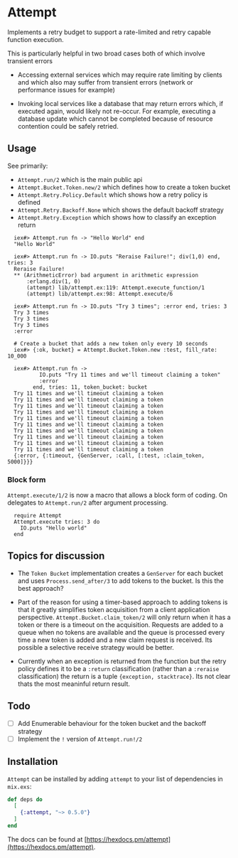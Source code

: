 # Attempt

Implements a retry budget to support a rate-limited and retry capable function
execution.

This is particularly helpful in two broad cases both of which involve
transient errors

* Accessing external services which may require rate limiting by clients and which also may suffer from transient errors (network or performance issues for example)

* Invoking local services like a database that may return errors which, if executed again, would likely not re-occur.  For example, executing a database update which cannot be completed because of resource contention could be safely retried.

## Usage

See primarily:

* `Attempt.run/2` which is the main public api
* `Attempt.Bucket.Token.new/2` which defines how to create a token bucket
* `Attempt.Retry.Policy.Default` which shows how a retry policy is defined
* `Attempt.Retry.Backoff.None` which shows the default backoff strategy
* `Attempt.Retry.Exception` which shows how to classify an exception return

```
  iex#> Attempt.run fn -> "Hello World" end
  "Hello World"

  iex#> Attempt.run fn -> IO.puts "Reraise Failure!"; div(1,0) end, tries: 3
  Reraise Failure!
  ** (ArithmeticError) bad argument in arithmetic expression
      :erlang.div(1, 0)
      (attempt) lib/attempt.ex:119: Attempt.execute_function/1
      (attempt) lib/attempt.ex:98: Attempt.execute/6

  iex#> Attempt.run fn -> IO.puts "Try 3 times"; :error end, tries: 3
  Try 3 times
  Try 3 times
  Try 3 times
  :error

  # Create a bucket that adds a new token only every 10 seconds
  iex#> {:ok, bucket} = Attempt.Bucket.Token.new :test, fill_rate: 10_000

  iex#> Attempt.run fn ->
          IO.puts "Try 11 times and we'll timeout claiming a token"
          :error
        end, tries: 11, token_bucket: bucket
  Try 11 times and we'll timeout claiming a token
  Try 11 times and we'll timeout claiming a token
  Try 11 times and we'll timeout claiming a token
  Try 11 times and we'll timeout claiming a token
  Try 11 times and we'll timeout claiming a token
  Try 11 times and we'll timeout claiming a token
  Try 11 times and we'll timeout claiming a token
  Try 11 times and we'll timeout claiming a token
  Try 11 times and we'll timeout claiming a token
  Try 11 times and we'll timeout claiming a token
  {:error, {:timeout, {GenServer, :call, [:test, :claim_token, 5000]}}}
```
### Block form

`Attempt.execute/1/2` is now a macro that allows a block form of coding. On delegates to `Attempt.run/2` after argument processing.

```
  require Attempt
  Attempt.execute tries: 3 do
    IO.puts "Hello world"
  end
```
## Topics for discussion

* The `Token Bucket` implementation creates a `GenServer` for each bucket and uses `Process.send_after/3` to add tokens to the bucket.  Is this the best approach?

* Part of the reason for using a timer-based approach to adding tokens is that it greatly simplifies token acquisition from a client application perspective.  `Attempt.Bucket.claim_token/2` will only return when it has a token or there is a timeout on the acquisition.  Requests are added to a queue when no tokens are available and the queue is processed every time a new token is added and a new claim request is received.  Its possible a selective receive strategy would be better.

* Currently when an exception is returned from the function but the retry policy defines it to be a `:return` classification (rather than a `:reraise` classification) the return is a tuple `{exception, stacktrace}`.  Its not clear thats the most meaninful return result.

## Todo

* [ ] Add Enumerable behaviour for the token bucket and the backoff strategy
* [ ] Implement the `!` version of `Attempt.run!/2`

## Installation

`Attempt` can be installed by adding `attempt` to your list of dependencies in `mix.exs`:

```elixir
def deps do
  [
    {:attempt, "~> 0.5.0"}
  ]
end
```

The docs can be found at [https://hexdocs.pm/attempt](https://hexdocs.pm/attempt).

